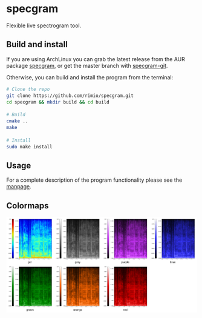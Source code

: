 # specgram
Flexible live spectrogram tool.

## Build and install

If you are using ArchLinux you can grab the latest release from the AUR package [specgram](https://aur.archlinux.org/packages/specgram/), or get the master branch with [specgram-git](https://aur.archlinux.org/packages/specgram-git/).

Otherwise, you can build and install the program from the terminal:
```bash
# Clone the repo
git clone https://github.com/rimio/specgram.git
cd specgram && mkdir build && cd build

# Build
cmake ..
make

# Install
sudo make install
```

## Usage

For a complete description of the program functionality please see the [manpage](man/specgram.1.html?raw=true).

## Colormaps

![colormaps](resources/readme_images/colormaps.png?raw=true "Colormaps")